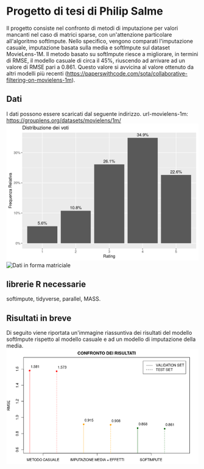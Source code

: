 # Progetto di tesi di Philip Salme
Il progetto consiste nel confronto di metodi di imputazione per valori mancanti nel caso di matrici sparse, con un'attenzione particolare all'algoritmo softImpute. Nello specifico, vengono comparati l'imputazione casuale, imputazione basata sulla media e softImpute sul dataset MovieLens-1M. Il metodo basato su softImpute riesce a migliorare, in termini di RMSE, il modello casuale di circa il 45%, riuscendo ad arrivare ad un valore di RMSE pari a 0.861. Questo valore si avvicina al valore ottenuto da altri modelli più recenti (https://paperswithcode.com/sota/collaborative-filtering-on-movielens-1m).


## Dati
I dati possono essere scaricati dal seguente indirizzo.
url-movielens-1m: https://grouplens.org/datasets/movielens/1m/
![distribuzione rating](distribuzione_rating.png)
![Dati in forma matriciale](sparsità.png)

## librerie R necessarie
softimpute, tidyverse, parallel, MASS.

## Risultati in breve
Di seguito viene riportata un'immagine riassuntiva dei risultati del modello softImpute rispetto al modello casuale e ad un modello di imputazione della media.
![](confronto.png)
